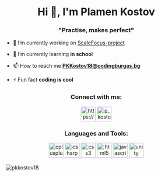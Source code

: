 <h1 align="center">Hi 👋, I'm Plamen Kostov</h1>
<h3 align="center">"Practise, makes perfect"</h3>

- 🔭 I’m currently working on [ScaleFocus-project](https://github.com/knandrikov18/ScaleFocus-project)

- 🌱 I’m currently learning **in school**

- 📫 How to reach me **PKKostov18@codingburgas.bg**

- ⚡ Fun fact **coding is cool**


<h3 align="center">Connect with me:</h3>
<p align="center">
<a href="https://www.facebook.com/profile.php?id=100004838355919" target="blank"><img align="center" src="https://cdn4.iconfinder.com/data/icons/social-messaging-ui-color-shapes-2-free/128/social-facebook-circle-512.png" alt="https://www.facebook.com/profile.php?id=100004838355919" height="40" width="40" /></a>
<a href="https://instagram.com/p_kostov04" target="blank"><img align="center" src="https://upload.wikimedia.org/wikipedia/commons/thumb/a/a5/Instagram_icon.png/1024px-Instagram_icon.png" alt="p_kostov04" height="40" width="40" /></a>
</p>

<h3 align="center">Languages and Tools:</h3>
<p align="center"> <a href="https://www.w3schools.com/cpp/" target="_blank"> <img src="https://devicons.github.io/devicon/devicon.git/icons/cplusplus/cplusplus-original.svg" alt="cplusplus" width="40" height="40"/> </a> <a href="https://www.w3schools.com/cs/" target="_blank"> <img src="https://devicons.github.io/devicon/devicon.git/icons/csharp/csharp-original.svg" alt="csharp" width="40" height="40"/> </a> <a href="https://www.w3schools.com/css/" target="_blank"> <img src="https://devicons.github.io/devicon/devicon.git/icons/css3/css3-original-wordmark.svg" alt="css3" width="40" height="40"/> </a> <a href="https://www.w3.org/html/" target="_blank"> <img src="https://devicons.github.io/devicon/devicon.git/icons/html5/html5-original-wordmark.svg" alt="html5" width="40" height="40"/> </a> <a href="https://developer.mozilla.org/en-US/docs/Web/JavaScript" target="_blank"> <img src="https://devicons.github.io/devicon/devicon.git/icons/javascript/javascript-original.svg" alt="javascript" width="40" height="40"/> </a> <a href="https://unity.com/" target="_blank"> <img src="https://www.vectorlogo.zone/logos/unity3d/unity3d-icon.svg" alt="unity" width="40" height="40"/> </a> </p>

<p>&nbsp;<img align="center" src="https://github-readme-stats.vercel.app/api?username=pkkostov18&show_icons=true&theme=tokyonight&hide_border=true&locale=en" alt="pkkostov18" /></p>
